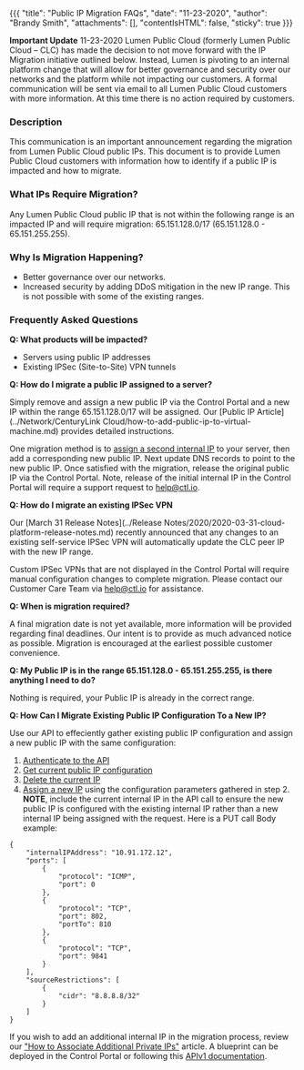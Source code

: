 {{{
  "title": "Public IP Migration FAQs",
  "date": "11-23-2020",
  "author": "Brandy Smith",
  "attachments": [],
  "contentIsHTML": false,
  "sticky": true
}}}

**Important Update** 
11-23-2020
Lumen Public Cloud (formerly Lumen Public Cloud – CLC) has made the decision to not move forward with the IP Migration initiative outlined below. 
Instead, Lumen is pivoting to an internal platform change that will allow for better governance and security over our networks and the platform while not impacting our customers. 
A formal communication will be sent via email to all Lumen Public Cloud customers with more information. 
At this time there is no action required by customers. 

### Description

This communication is an important announcement regarding the migration from Lumen Public Cloud public IPs. This document is to provide Lumen Public Cloud customers with information how to identify if a public IP is impacted and how to migrate.

###  What IPs Require Migration?

Any Lumen Public Cloud public IP that is not within the following range is an impacted IP and will require migration: 65.151.128.0/17 (65.151.128.0 - 65.151.255.255).

### Why Is Migration Happening?

* Better governance over our networks.
* Increased security by adding DDoS mitigation in the new IP range. This is not possible with some of the existing ranges. 


### Frequently Asked Questions

**Q: What products will be impacted?**

* Servers using public IP addresses 
* Existing IPSec (Site-to-Site) VPN tunnels 

**Q: How do I migrate a public IP assigned to a server?**

Simply remove and assign a new public IP via the Control Portal and a new IP within the range 65.151.128.0/17 will be assigned. Our [Public IP Article](../Network/CenturyLink Cloud/how-to-add-public-ip-to-virtual-machine.md) provides detailed instructions.

One migration method is to [assign a second internal IP](../Servers/how-to-associate-additional-private-ips-with-a-cloud-server.md) to your server, then add a corresponding new public IP. Next update DNS records to point to the new public IP. Once satisfied with the migration, release the original public IP via the Control Portal. Note, release of the initial internal IP in the Control Portal will require a support request to help@ctl.io.

**Q: How do I migrate an existing IPSec VPN**

Our [March 31 Release Notes](../Release Notes/2020/2020-03-31-cloud-platform-release-notes.md) recently announced that any changes to an existing self-service IPSec VPN will automatically update the CLC peer IP with the new IP range. 

Custom IPSec VPNs that are not displayed in the Control Portal will require manual configuration changes to complete migration. Please contact our Customer Care Team via help@ctl.io for assistance.

**Q: When is migration required?**

A final migration date is not yet available, more information will be provided regarding final deadlines. Our intent is to provide as much advanced notice as possible. Migration is encouraged at the earliest possible customer convenience.

**Q: My Public IP is in the range 65.151.128.0 - 65.151.255.255, is there anything I need to do?**

Nothing is required, your Public IP is already in the correct range.


**Q: How Can I Migrate Existing Public IP Configuration To a New IP?**

Use our API to effeciently gather existing public IP configuration and assign a new public IP with the same configuration:

1. [Authenticate to the API](https://www.ctl.io/api-docs/v2/#authentication)
2. [Get current public IP configuration](https://www.ctl.io/api-docs/v2/#firewall-get-public-ip-address)
3. [Delete the current IP](https://www.ctl.io/api-docs/v2/#firewall-remove-public-ip-address)
4. [Assign a new IP](https://www.ctl.io/api-docs/v2/#firewall-add-public-ip-address) using the configuration parameters gathered in step 2.
**NOTE**, include the current internal IP in the API call to ensure the new public IP is configured with the existing internal IP rather than a new internal IP being assigned with the request. Here is a PUT call Body example:

```
{
	"internalIPAddress": "10.91.172.12",
	"ports": [
		{
            "protocol": "ICMP",
            "port": 0
        },
        {
            "protocol": "TCP",
            "port": 802,
            "portTo": 810
        },
        {
            "protocol": "TCP",
            "port": 9841
        }
    ],
    "sourceRestrictions": [
        {
            "cidr": "8.8.8.8/32"
        }
    ]
}
```
If you wish to add an additional internal IP in the migration process, review our ["How to Associate Additional Private IPs"](../Servers/how-to-associate-additional-private-ips-with-a-cloud-server.md) article. A blueprint can be deployed in the Control Portal or following this [APIv1 documentation](https://www.ctl.io/api-docs/v1/#blueprint-deploy-blueprint).
